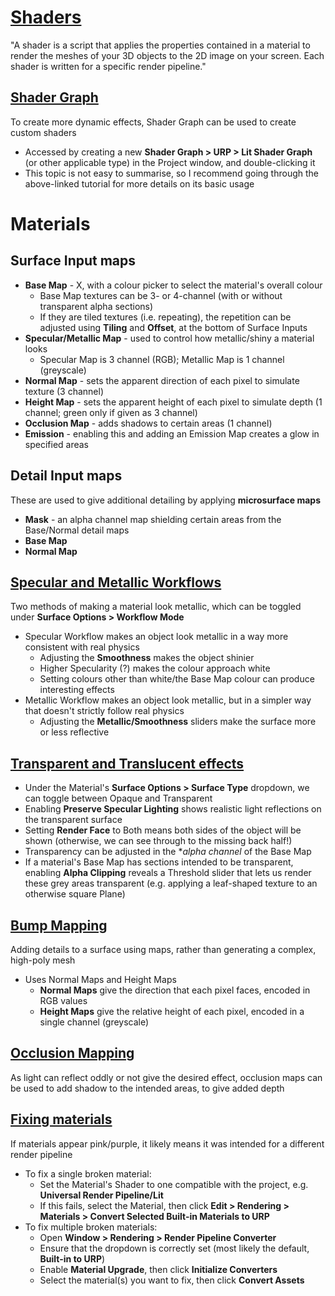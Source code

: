 # [Shaders](https://learn.unity.com/pathway/creative-core/unit/shaders-and-materials/tutorial/66fc2483edbc2a205badc80d?version=6)
"A shader is a script that applies the properties contained in a material to render the meshes of your 3D objects to the 2D image on your screen. Each shader is written for a specific render pipeline."

## [Shader Graph](https://learn.unity.com/pathway/creative-core/unit/shaders-and-materials/tutorial/66fc4313edbc2a0023a2538a?version=6)
To create more dynamic effects, Shader Graph can be used to create custom shaders
* Accessed by creating a new **Shader Graph > URP > Lit Shader Graph** (or other applicable type) in the Project window, and double-clicking it
* This topic is not easy to summarise, so I recommend going through the above-linked tutorial for more details on its basic usage

# Materials

## Surface Input maps
* **Base Map** - X, with a colour picker to select the material's overall colour
  * Base Map textures can be 3- or 4-channel (with or without transparent alpha sections)
  * If they are tiled textures (i.e. repeating), the repetition can be adjusted using **Tiling** and **Offset**, at the bottom of Surface Inputs
* **Specular/Metallic Map** - used to control how metallic/shiny a material looks
  * Specular Map is 3 channel (RGB); Metallic Map is 1 channel (greyscale)
* **Normal Map** - sets the apparent direction of each pixel to simulate texture (3 channel)
* **Height Map** - sets the apparent height of each pixel to simulate depth (1 channel; green only if given as 3 channel)
* **Occlusion Map** - adds shadows to certain areas (1 channel)
* **Emission** - enabling this and adding an Emission Map creates a glow in specified areas

## Detail Input maps
These are used to give additional detailing by applying **microsurface maps**
* **Mask** - an alpha channel map shielding certain areas from the Base/Normal detail maps
* **Base Map**
* **Normal Map**

## [Specular and Metallic Workflows](https://learn.unity.com/pathway/creative-core/unit/shaders-and-materials/tutorial/66fc273fedbc2a242a3549f9?version=6)
Two methods of making a material look metallic, which can be toggled under **Surface Options > Workflow Mode**
* Specular Workflow makes an object look metallic in a way more consistent with real physics
  * Adjusting the **Smoothness** makes the object shinier
  * Higher Specularity (?) makes the colour approach white
  * Setting colours other than white/the Base Map colour can produce interesting effects
* Metallic Workflow makes an object look metallic, but in a simpler way that doesn't strictly follow real physics
  * Adjusting the **Metallic/Smoothness** sliders make the surface more or less reflective

## [Transparent and Translucent effects](https://learn.unity.com/pathway/creative-core/unit/shaders-and-materials/tutorial/66fc3c6dedbc2a001f6c1bad?version=6)
* Under the Material's **Surface Options > Surface Type** dropdown, we can toggle between Opaque and Transparent
* Enabling **Preserve Specular Lighting** shows realistic light reflections on the transparent surface
* Setting **Render Face** to Both means both sides of the object will be shown (otherwise, we can see through to the missing back half!)
* Transparency can be adjusted in the **alpha channel* of the Base Map
* If a material's Base Map has sections intended to be transparent, enabling **Alpha Clipping** reveals a Threshold slider that lets us render these grey areas transparent (e.g. applying a leaf-shaped texture to an otherwise square Plane)

## [Bump Mapping](https://learn.unity.com/pathway/creative-core/unit/shaders-and-materials/tutorial/66fc3e33edbc2a0023b51792?version=6)
Adding details to a surface using maps, rather than generating a complex, high-poly mesh
* Uses Normal Maps and Height Maps
  * **Normal Maps** give the direction that each pixel faces, encoded in RGB values
  * **Height Maps** give the relative height of each pixel, encoded in a single channel (greyscale)

## [Occlusion Mapping](https://learn.unity.com/pathway/creative-core/unit/shaders-and-materials/tutorial/66fc4160edbc2a0023a25353?version=6#66fc4160edbc2a0023a25356)
As light can reflect oddly or not give the desired effect, occlusion maps can be used to add shadow to the intended areas, to give added depth

## [Fixing materials](https://learn.unity.com/pathway/creative-core/unit/shaders-and-materials/tutorial/66fc25f4edbc2a1d1d970f04?version=6#66fc25f4edbc2a1d1d970f08)
If materials appear pink/purple, it likely means it was intended for a different render pipeline
* To fix a single broken material:
  * Set the Material's Shader to one compatible with the project, e.g. **Universal Render Pipeline/Lit**
  * If this fails, select the Material, then click **Edit > Rendering > Materials > Convert Selected Built-in Materials to URP**
* To fix multiple broken materials:
  * Open **Window > Rendering > Render Pipeline Converter**
  * Ensure that the dropdown is correctly set (most likely the default, **Built-in to URP**)
  * Enable **Material Upgrade**, then click **Initialize Converters**
  * Select the material(s) you want to fix, then click **Convert Assets**
